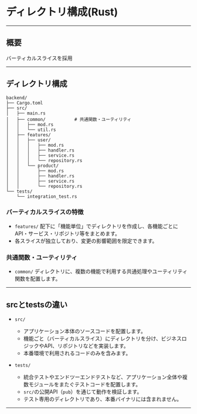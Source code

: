 # ディレクトリ構成(Rust)

---

## 概要

バーティカルスライスを採用  

---

## ディレクトリ構成

```
backend/
├── Cargo.toml
├── src/
│   ├── main.rs
│   ├── common/           # 共通関数・ユーティリティ
│   │   ├── mod.rs
│   │   └── util.rs
│   ├── features/
│   │   ├── user/
│   │   │   ├── mod.rs
│   │   │   ├── handler.rs
│   │   │   ├── service.rs
│   │   │   └── repository.rs
│   │   └── product/
│   │       ├── mod.rs
│   │       ├── handler.rs
│   │       ├── service.rs
│   │       └── repository.rs
└── tests/
    └── integration_test.rs
```

### バーティカルスライスの特徴

- `features/` 配下に「機能単位」でディレクトリを作成し、各機能ごとにAPI・サービス・リポジトリ等をまとめます。
- 各スライスが独立しており、変更の影響範囲を限定できます。

### 共通関数・ユーティリティ

- `common/` ディレクトリに、複数の機能で利用する共通処理やユーティリティ関数を配置します。

---

## srcとtestsの違い

- `src/`  
  - アプリケーション本体のソースコードを配置します。
  - 機能ごと（バーティカルスライス）にディレクトリを分け、ビジネスロジックやAPI、リポジトリなどを実装します。
  - 本番環境で利用されるコードのみを含みます。

- `tests/`  
  - 統合テストやエンドツーエンドテストなど、アプリケーション全体や複数モジュールをまたぐテストコードを配置します。
  - `src/`の公開API（`pub`）を通じて動作を検証します。
  - テスト専用のディレクトリであり、本番バイナリには含まれません。

---